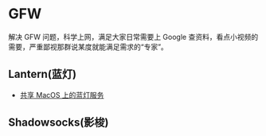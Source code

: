 # GFW

解决 GFW 问题，科学上网，满足大家日常需要上 Google 查资料，看点小视频的需要，严重鄙视那群说某度就能满足需求的“专家”。

## Lantern(蓝灯)

- [共享 MacOS 上的蓝灯服务](./lantern.md)

## Shadowsocks(影梭)
